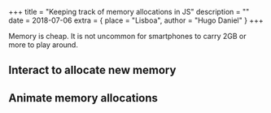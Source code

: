 +++
title = "Keeping track of memory allocations in JS"
description = ""
date = 2018-07-06
extra = { place = "Lisboa", author = "Hugo Daniel" }
+++

Memory is cheap. It is not uncommon for smartphones to carry 2GB or more to play around.

## Interact to allocate new memory

## Animate memory allocations

## 